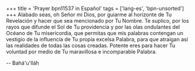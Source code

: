 +++
title = 'Prayer bpn11537 in Español'
tags = ['lang-es', 'bpn-unsorted']
+++
Alabado seas, oh Señor mi Dios, por guiarme al horizonte de Tu Revelación y hacer que sea mencionado por Tu Nombre. Te suplico, por los rayos que difunde el Sol de Tu providencia y por las olas ondulantes del Océano de Tu misericordia, que permitas que mis palabras contengan un vestigio de la influencia de Tu propia excelsa Palabra, para que atraigan así las realidades de todas las cosas creadas. Potente eres para hacer Tu voluntad por medio de Tu maravillosa e incomparable Palabra.

-- Bahá'u'lláh
